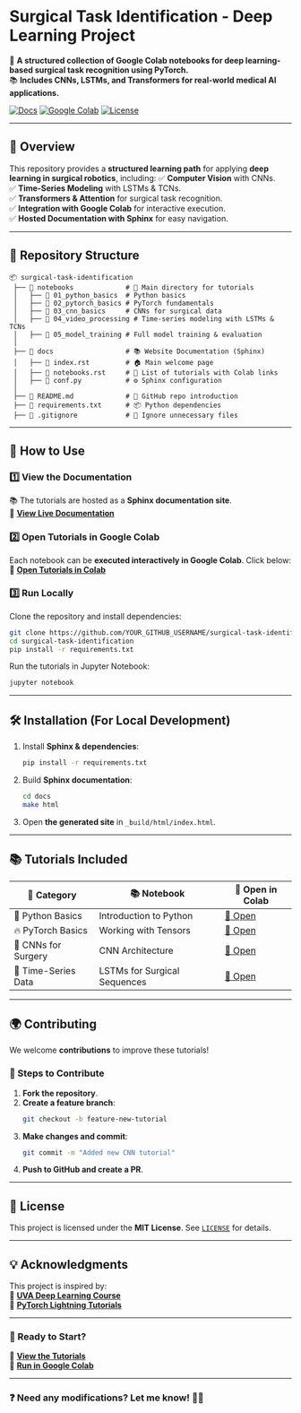 # **Surgical Task Identification - Deep Learning Project**
📌 **A structured collection of Google Colab notebooks for deep learning-based surgical task recognition using PyTorch.**  
📚 **Includes CNNs, LSTMs, and Transformers for real-world medical AI applications.**  

[![Docs](https://img.shields.io/badge/Documentation-Live-green)](https://YOUR_GITHUB_USERNAME.github.io/surgical-task-identification/)
[![Google Colab](https://img.shields.io/badge/Open_in-Colab-blue)](docs/notebooks.rst)
[![License](https://img.shields.io/badge/License-MIT-green)](LICENSE)

---

## **🚀 Overview**
This repository provides a **structured learning path** for applying **deep learning in surgical robotics**, including:
✅ **Computer Vision** with CNNs.  
✅ **Time-Series Modeling** with LSTMs & TCNs.  
✅ **Transformers & Attention** for surgical task recognition.  
✅ **Integration with Google Colab** for interactive execution.  
✅ **Hosted Documentation with Sphinx** for easy navigation.

---
## **📂 Repository Structure**
```
📦 surgical-task-identification
 ├── 📂 notebooks             # 📜 Main directory for tutorials
 │   ├── 📂 01_python_basics  # Python basics
 │   ├── 📂 02_pytorch_basics # PyTorch fundamentals
 │   ├── 📂 03_cnn_basics     # CNNs for surgical data
 │   ├── 📂 04_video_processing # Time-series modeling with LSTMs & TCNs
 │   ├── 📂 05_model_training # Full model training & evaluation
 │
 ├── 📂 docs                  # 📚 Website Documentation (Sphinx)
 │   ├── 📜 index.rst         # 🏠 Main welcome page
 │   ├── 📜 notebooks.rst     # 📜 List of tutorials with Colab links
 │   ├── 📜 conf.py           # ⚙️ Sphinx configuration
 │
 ├── 📜 README.md             # 📜 GitHub repo introduction
 ├── 📜 requirements.txt      # 📦 Python dependencies
 ├── 📜 .gitignore            # 🚫 Ignore unnecessary files
```

---
## **📖 How to Use**
### **1️⃣ View the Documentation**
📚 The tutorials are hosted as a **Sphinx documentation site**.  
🔗 **[View Live Documentation](https://YOUR_GITHUB_USERNAME.github.io/surgical-task-identification/)**  

### **2️⃣ Open Tutorials in Google Colab**
Each notebook can be **executed interactively in Google Colab**. Click below:  
🔗 **[Open Tutorials in Colab](docs/notebooks.rst)**

### **3️⃣ Run Locally**
Clone the repository and install dependencies:
```bash
git clone https://github.com/YOUR_GITHUB_USERNAME/surgical-task-identification.git
cd surgical-task-identification
pip install -r requirements.txt
```
Run the tutorials in Jupyter Notebook:
```bash
jupyter notebook
```

---
## **🛠 Installation (For Local Development)**
1. Install **Sphinx & dependencies**:
   ```bash
   pip install -r requirements.txt
   ```
2. Build **Sphinx documentation**:
   ```bash
   cd docs
   make html
   ```
3. Open **the generated site** in `_build/html/index.html`.

---
## **📚 Tutorials Included**
| 📖 **Category**  | 📚 **Notebook** | 🔗 **Open in Colab** |
|------------------|----------------|----------------------|
| 🐍 Python Basics | Introduction to Python | [🔗 Open](https://colab.research.google.com/github/YOUR_GITHUB_USERNAME/surgical-task-identification/blob/main/notebooks/01_python_basics/01_intro.ipynb) |
| 🔥 PyTorch Basics | Working with Tensors | [🔗 Open](https://colab.research.google.com/github/YOUR_GITHUB_USERNAME/surgical-task-identification/blob/main/notebooks/02_pytorch_basics/01_tensors.ipynb) |
| 🏥 CNNs for Surgery | CNN Architecture | [🔗 Open](https://colab.research.google.com/github/YOUR_GITHUB_USERNAME/surgical-task-identification/blob/main/notebooks/03_cnn_basics/01_cnn_architecture.ipynb) |
| 🎥 Time-Series Data | LSTMs for Surgical Sequences | [🔗 Open](https://colab.research.google.com/github/YOUR_GITHUB_USERNAME/surgical-task-identification/blob/main/notebooks/04_video_processing/02_rnn_lstm.ipynb) |

---
## **🌍 Contributing**
We welcome **contributions** to improve these tutorials!  

### **📌 Steps to Contribute**
1. **Fork the repository**.
2. **Create a feature branch**:  
   ```bash
   git checkout -b feature-new-tutorial
   ```
3. **Make changes and commit**:  
   ```bash
   git commit -m "Added new CNN tutorial"
   ```
4. **Push to GitHub and create a PR**.

---
## **📜 License**
This project is licensed under the **MIT License**. See [`LICENSE`](LICENSE) for details.

---

## **💡 Acknowledgments**
This project is inspired by:  
🔗 **[UVA Deep Learning Course](https://uvadlc.github.io/)**  
🔗 **[PyTorch Lightning Tutorials](https://pytorch-lightning.readthedocs.io/en/latest/)**  

---
### **🚀 Ready to Start?**  
🔗 **[View the Tutorials](https://YOUR_GITHUB_USERNAME.github.io/surgical-task-identification/)**  
🔗 **[Run in Google Colab](docs/notebooks.rst)**  

---

### **❓ Need any modifications? Let me know! 🚀😊**